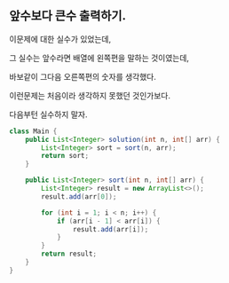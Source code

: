 ## 앞수보다 큰수 출력하기.

이문제에 대한 실수가 있었는데, 

그 실수는 앞수라면 배열에 왼쪽편을 말하는 것이였는데, 

바보같이 그다음 오른쪽편의 숫자를 생각했다. 

이런문제는 처음이라 생각하지 못했던 것인가보다. 

다음부턴 실수하지 말자.

```java
class Main {
    public List<Integer> solution(int n, int[] arr) {
        List<Integer> sort = sort(n, arr);
        return sort;
    }

    public List<Integer> sort(int n, int[] arr) {
        List<Integer> result = new ArrayList<>();
        result.add(arr[0]);

        for (int i = 1; i < n; i++) {
            if (arr[i - 1] < arr[i]) {
                result.add(arr[i]);
            }
        }
        return result;
    }
}
```